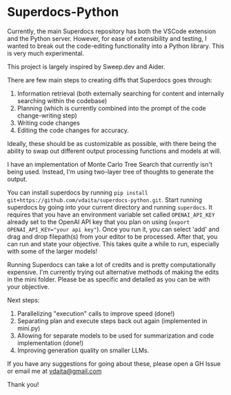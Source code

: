 # Superdocs-Python

Currently, the main Superdocs repository has both the VSCode extension and the Python server. However, for ease of extensibility and testing, I wanted to break out the code-editing functionality into a Python library.
This is very much experimental.

This project is largely inspired by Sweep.dev and Aider. 

There are few main steps to creating diffs that Superdocs goes through:
1. Information retrieval (both externally searching for content and internally searching within the codebase)
2. Planning (which is currently combined into the prompt of the code change-writing step)
3. Writing code changes
4. Editing the code changes for accuracy.

Ideally, these should be as customizable as possible, with there being the ability to swap out different output processing functions and models at will.

I have an implementation of Monte Carlo Tree Search that currently isn't being used. Instead, I'm using two-layer tree of thoughts to generate the output. 

You can install superdocs by running ```pip install git+https://github.com/vdaita/superdocs-python.git```.
Start running superdocs by going into your current directory and running ```superdocs```. It requires that you have an environment variable set called ```OPENAI_API_KEY``` already set to the OpenAI API key that you plan on using (```export OPENAI_API_KEY="your api key"```).
Once you run it, you can select 'add' and drag and drop filepath(s) from your editor to be processed.
After that, you can run and state your objective. This takes quite a while to run, especially with some of the larger models!

Running Superdocs can take a lot of credits and is pretty computationally expensive. I'm currently trying out alternative methods of making the edits in the mini folder.
Please be as specific and detailed as you can be with your objective.

Next steps:
1. Parallelizing "execution" calls to improve speed (done!)
2. Separating plan and execute steps back out again (implemented in mini.py)
3. Allowing for separate models to be used for summarization and code implementation (done!)
4. Improving generation quality on smaller LLMs.

If you have any suggestions for going about these, please open a GH Issue or email me at vdaita@gmail.com

Thank you!